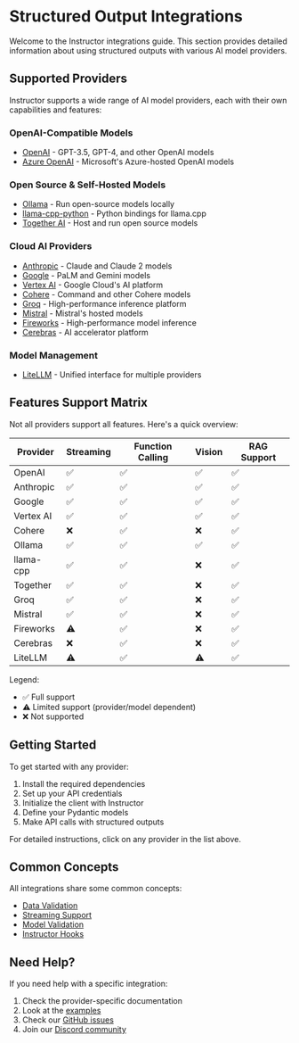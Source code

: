 # Structured Output Integrations

Welcome to the Instructor integrations guide. This section provides detailed information about using structured outputs with various AI model providers.

## Supported Providers

Instructor supports a wide range of AI model providers, each with their own capabilities and features:

### OpenAI-Compatible Models
- [OpenAI](./openai.md) - GPT-3.5, GPT-4, and other OpenAI models
- [Azure OpenAI](./azure.md) - Microsoft's Azure-hosted OpenAI models

### Open Source & Self-Hosted Models
- [Ollama](./ollama.md) - Run open-source models locally
- [llama-cpp-python](./llama-cpp-python.md) - Python bindings for llama.cpp
- [Together AI](./together.md) - Host and run open source models

### Cloud AI Providers
- [Anthropic](./anthropic.md) - Claude and Claude 2 models
- [Google](./google.md) - PaLM and Gemini models
- [Vertex AI](./vertex.md) - Google Cloud's AI platform
- [Cohere](./cohere.md) - Command and other Cohere models
- [Groq](./groq.md) - High-performance inference platform
- [Mistral](./mistral.md) - Mistral's hosted models
- [Fireworks](./fireworks.md) - High-performance model inference
- [Cerebras](./cerebras.md) - AI accelerator platform

### Model Management
- [LiteLLM](./litellm.md) - Unified interface for multiple providers

## Features Support Matrix

Not all providers support all features. Here's a quick overview:

| Provider | Streaming | Function Calling | Vision | RAG Support |
|----------|-----------|------------------|---------|-------------|
| OpenAI | ✅ | ✅ | ✅ | ✅ |
| Anthropic | ✅ | ✅ | ✅ | ✅ |
| Google | ✅ | ✅ | ✅ | ✅ |
| Vertex AI | ✅ | ✅ | ✅ | ✅ |
| Cohere | ❌ | ✅ | ❌ | ✅ |
| Ollama | ✅ | ✅ | ✅ | ✅ |
| llama-cpp | ✅ | ✅ | ❌ | ✅ |
| Together | ✅ | ✅ | ❌ | ✅ |
| Groq | ✅ | ✅ | ❌ | ✅ |
| Mistral | ✅ | ✅ | ❌ | ✅ |
| Fireworks | ⚠️ | ✅ | ❌ | ✅ |
| Cerebras | ❌ | ✅ | ❌ | ✅ |
| LiteLLM | ⚠️ | ✅ | ⚠️ | ✅ |

Legend:
- ✅ Full support
- ⚠️ Limited support (provider/model dependent)
- ❌ Not supported

## Getting Started

To get started with any provider:

1. Install the required dependencies
2. Set up your API credentials
3. Initialize the client with Instructor
4. Define your Pydantic models
5. Make API calls with structured outputs

For detailed instructions, click on any provider in the list above.

## Common Concepts

All integrations share some common concepts:

- [Data Validation](../concepts/validation.md)
- [Streaming Support](../concepts/partial.md)
- [Model Validation](../concepts/models.md)
- [Instructor Hooks](../concepts/hooks.md)

## Need Help?

If you need help with a specific integration:

1. Check the provider-specific documentation
2. Look at the [examples](../examples/index.md)
3. Check our [GitHub issues](https://github.com/jxnl/instructor/issues)
4. Join our [Discord community](https://discord.gg/CV8sPM5k5Y)
